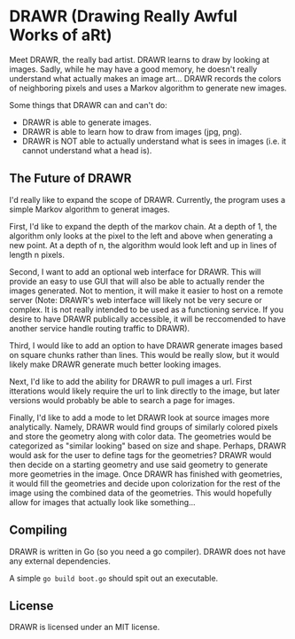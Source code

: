 
# DRAWR (Drawing Really Awful Works of aRt)
Meet DRAWR, the really bad artist. DRAWR learns to draw by looking at images. Sadly, while he may have a good memory, he doesn't really understand what actually makes an image art... DRAWR records the colors of neighboring pixels and uses a Markov algorithm to generate new images.

Some things that DRAWR can and can't do:
* DRAWR is able to generate images.
* DRAWR is able to learn how to draw from images (jpg, png).
* DRAWR is NOT able to actually understand what is sees in images (i.e. it cannot understand what a head is).

## The Future of DRAWR
I'd really like to expand the scope of DRAWR. Currently, the program uses a simple Markov algorithm to generat images.

First, I'd like to expand the depth of the markov chain. At a depth of 1, the algorithm only looks at the pixel to the left and above when generating a new point. At a depth of n, the algorithm would look left and up in lines of length n pixels.

Second, I want to add an optional web interface for DRAWR. This will provide an easy to use GUI that will also be able to actually render the images generated. Not to mention, it will make it easier to host on a remote server (Note: DRAWR's web interface will likely not be very secure or complex. It is not really intended to be used as a functioning service. If you desire to have DRAWR publically accessible, it will be reccomended to have another service handle routing traffic to DRAWR).

Third, I would like to add an option to have DRAWR generate images based on square chunks rather than lines. This would be really slow, but it would likely make DRAWR generate much better looking images.

Next, I'd like to add the ability for DRAWR to pull images a url. First itterations would likely require the url to link directly to the image, but later versions would probably be able to search a page for images.

Finally, I'd like to add a mode to let DRAWR look at source images more analytically. Namely, DRAWR would find groups of similarly colored pixels and store the geometry along with color data. The geometries would be categorized as "similar looking" based on size and shape. Perhaps, DRAWR would ask for the user to define tags for the geometries? DRAWR would then decide on a starting geometry and use said geometry to generate more geometries in the image. Once DRAWR has finished with geometries, it would fill the geometries and decide upon colorization for the rest of the image using the combined data of the geometries. This would hopefully allow for images that actually look like something...

## Compiling
DRAWR is written in Go (so you need a go compiler). DRAWR does not have any external dependencies.

A simple `go build boot.go` should spit out an executable.


## License
DRAWR is licensed under an MIT license.
